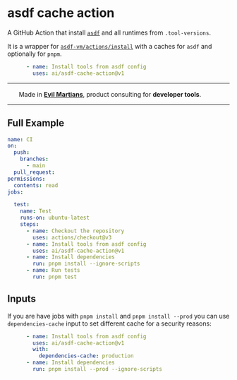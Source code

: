 # asdf cache action

A GitHub Action that install [`asdf`] and all runtimes from `.tool-versions`.

It is a wrapper for [`asdf-vm/actions/install`] with a caches for `asdf`
and optionally for `pnpm`.

[`asdf-vm/actions/install`]: https://github.com/asdf-vm/actions
[`asdf`]: https://github.com/asdf-vm/asdf

```yml
      - name: Install tools from asdf config
        uses: ai/asdf-cache-action@v1
```

---

<img src="https://cdn.evilmartians.com/badges/logo-no-label.svg" alt="" width="22" height="16" />  Made in <b><a href="https://evilmartians.com/devtools?utm_source=asdf-cache-action&utm_campaign=devtools-button&utm_medium=github">Evil Martians</a></b>, product consulting for <b>developer tools</b>.

---


## Full Example

```yml
name: CI
on:
  push:
    branches:
      - main
  pull_request:
permissions:
  contents: read
jobs:

  test:
    name: Test
    runs-on: ubuntu-latest
    steps:
      - name: Checkout the repository
        uses: actions/checkout@v3
      - name: Install tools from asdf config
        uses: ai/asdf-cache-action@v1
      - name: Install dependencies
        run: pnpm install --ignore-scripts
      - name: Run tests
        run: pnpm test
```


## Inputs

If you are have jobs with `pnpm install` and `pnpm install --prod` you can use
`dependencies-cache` input to set different cache for a security reasons:

```yml
      - name: Install tools from asdf config
        uses: ai/asdf-cache-action@v1
        with:
          dependencies-cache: production
      - name: Install dependencies
        run: pnpm install --prod --ignore-scripts
```